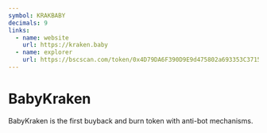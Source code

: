 ```yaml
---
symbol: KRAKBABY
decimals: 9
links:
  - name: website
    url: https://kraken.baby
  - name: explorer
    url: https://bscscan.com/token/0x4D79DA6F390D9E9d475802a693353C3715b7Bd75
---
```


# BabyKraken

BabyKraken is the first buyback and burn token with anti-bot mechanisms.
